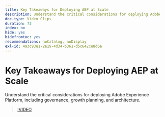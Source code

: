 ```yaml
---
title: Key Takeaways for Deploying AEP at Scale
description: Understand the critical considerations for deploying Adobe Experience Platform, including governance, growth planning, and architecture.
doc-type: Video Clips
duration: 73
index: no
hide: yes
hidefromtoc: yes
recommendations: noCatalog, noDisplay
exl-id: 493c93e1-2e19-4d34-b361-d5c642ce8d6a
---
```

# Key Takeaways for Deploying AEP at Scale

Understand the critical considerations for deploying Adobe Experience Platform, including governance, growth planning, and architecture.

<!-- 62_S601_3442532_72_key-takeaways-for-deploying-aep-at-scale -->
>[!VIDEO](https://video.tv.adobe.com/v/3458314/?learn=on&enablevpops=true)
